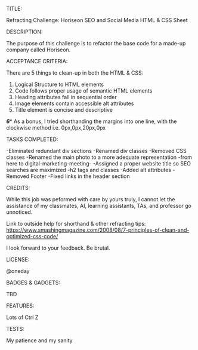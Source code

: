 TITLE:

Refracting Challenge: Horiseon SEO and Social Media HTML & CSS Sheet

DESCRIPTION:

The purpose of this challenge is to refactor the base code for a made-up company called Horiseon.

ACCEPTANCE CRITERIA:

There are 5 things to clean-up in both the HTML & CSS:
1.  Logical Structure to HTML elements
2.  Code follows proper usage of semantic HTML elements
3.  Heading attributes fall in sequential order
4.  Image elements contain accessible alt attributes
5.  Title element is concise and descriptive

*****6****** As a bonus, I tried shorthanding the margins into one line, with the clockwise method i.e. 0px,0px,20px,0px

TASKS COMPLETED:

-Eliminated redundant div sections
-Renamed div classes
-Removed CSS classes
-Renamed the main photo to a more adequate representation -from here to digital-marketing-meeting-
-Assigned a proper website title so SEO searches are maximized
-h2 tags and classes
-Added alt attributes
-Removed Footer
-Fixed links in the header section

CREDITS:

While this job was peformed with care by yours truly, I cannot let the assistance of my classmates, AI, learning assistants, TAs, and professor go unnoticed.

Link to outside help for shorthand & other refracting tips: https://www.smashingmagazine.com/2008/08/7-principles-of-clean-and-optimized-css-code/

I look forward to your feedback. Be brutal.

LICENSE:

@oneday

BADGES & GADGETS:

TBD

FEATURES:

Lots of Ctrl Z

TESTS:

My patience and my sanity
